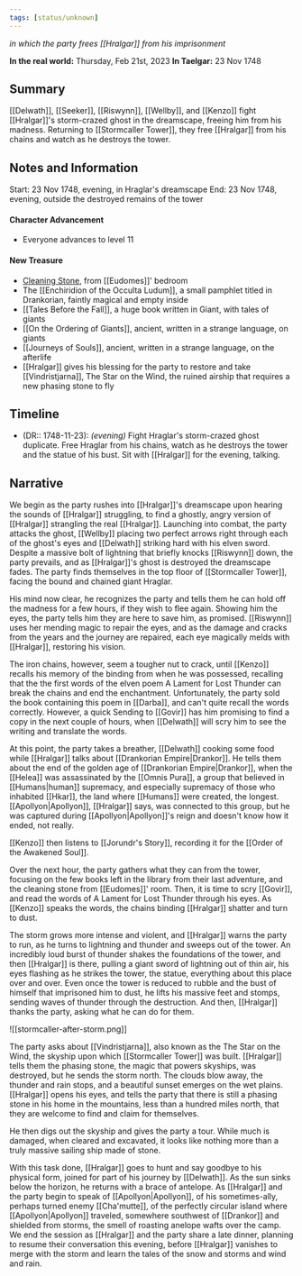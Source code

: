 ```yaml
---
tags: [status/unknown]
---
```

*in which the party frees [[Hralgar]] from his imprisonment*

**In the real world:** Thursday, Feb 21st, 2023
**In Taelgar:** 23 Nov 1748

## Summary
[[Delwath]], [[Seeker]], [[Riswynn]], [[Wellby]], and [[Kenzo]] fight [[Hralgar]]'s storm-crazed ghost in the dreamscape, freeing him from his madness. Returning to [[Stormcaller Tower]], they free [[Hralgar]] from his chains and watch as he destroys the tower.

## Notes and Information

Start: 23 Nov 1748, evening, in Hraglar's dreamscape
End: 23 Nov 1748, evening, outside the destroyed remains of the tower
#### Character Advancement
- Everyone advances to level 11

#### New Treasure
- [Cleaning Stone](https://www.dndbeyond.com/magic-items/cleansing-stone), from [[Eudomes]]' bedroom
- The [[Enchiridion of the Occulta Ludum]], a small pamphlet titled in Drankorian, faintly magical and empty inside
- [[Tales Before the Fall]], a huge book written in Giant, with tales of giants
- [[On the Ordering of Giants]], ancient, written in a strange language, on giants
- [[Journeys of Souls]], ancient, written in a strange language, on the afterlife
- [[Hralgar]] gives his blessing for the party to restore and take [[Vindristjarna]], The Star on the Wind, the ruined airship that requires a new phasing stone to fly

## Timeline

- (DR:: 1748-11-23): *(evening)* Fight Hraglar's storm-crazed ghost duplicate. Free Hraglar from his chains, watch as he destroys the tower and the statue of his bust. Sit with [[Hralgar]] for the evening, talking. 

## Narrative

We begin as the party rushes into [[Hralgar]]'s dreamscape upon hearing the sounds of [[Hralgar]] struggling, to find a ghostly, angry version of [[Hralgar]] strangling the real [[Hralgar]]. Launching into combat, the party attacks the ghost, [[Wellby]] placing two perfect arrows right through each of the ghost's eyes and [[Delwath]] striking hard with his elven sword. Despite a massive bolt of lightning that briefly knocks [[Riswynn]] down, the party prevails, and as [[Hralgar]]'s ghost is destroyed the dreamscape fades. The party finds themselves in the top floor of [[Stormcaller Tower]], facing the bound and chained giant Hraglar.

His mind now clear, he recognizes the party and tells them he can hold off the madness for a few hours, if they wish to flee again. Showing him the eyes, the party tells him they are here to save him, as promised. [[Riswynn]] uses her mending magic to repair the eyes, and as the damage and cracks from the years and the journey are repaired, each eye magically melds with [[Hralgar]], restoring his vision. 

The iron chains, however, seem a tougher nut to crack, until [[Kenzo]] recalls his memory of the binding from when he was possessed, recalling that the the first words of the elven poem A Lament for Lost Thunder can break the chains and end the enchantment. Unfortunately, the party sold the book containing this poem in [[Darba]], and can't quite recall the words correctly. However, a quick Sending to [[Govir]] has him promising to find a copy in the next couple of hours, when [[Delwath]] will scry him to see the writing and translate the words. 

At this point, the party takes a breather, [[Delwath]] cooking some food while [[Hralgar]] talks about [[Drankorian Empire|Drankor]]. He tells them about the end of the golden age of [[Drankorian Empire|Drankor]], when the [[Helea]] was assassinated by the [[Omnis Pura]], a group that believed in [[Humans|human]] supremacy, and especially supremacy of those who inhabited [[Hkar]], the land where [[Humans]] were created, the longest. [[Apollyon|Apollyon]], [[Hralgar]] says, was connected to this group, but he was captured during [[Apollyon|Apollyon]]'s reign and doesn't know how it ended, not really. 

[[Kenzo]] then listens to [[Jorundr's Story]], recording it for the [[Order of the Awakened Soul]].

Over the next hour, the party gathers what they can from the tower, focusing on the few books left in the library from their last adventure, and the cleaning stone from [[Eudomes]]' room. Then, it is time to scry [[Govir]], and read the words of A Lament for Lost Thunder through his eyes. As [[Kenzo]] speaks the words, the chains binding [[Hralgar]] shatter and turn to dust. 

The storm grows more intense and violent, and [[Hralgar]] warns the party to run, as he turns to lightning and thunder and sweeps out of the tower. An incredibly loud burst of thunder shakes the foundations of the tower, and then [[Hralgar]] is there, pulling a giant sword of lightning out of thin air, his eyes flashing as he strikes the tower, the statue, everything about this place over and over. Even once the tower is reduced to rubble and the bust of himself that imprisoned him to dust, he lifts his massive feet and stomps, sending waves of thunder through the destruction. And then, [[Hralgar]] thanks the party, asking what he can do for them. 

![[stormcaller-after-storm.png]]

The party asks about [[Vindristjarna]], also known as the The Star on the Wind, the skyship upon which [[Stormcaller Tower]] was built. [[Hralgar]] tells them the phasing stone, the magic that powers skyships, was destroyed, but he sends the storm north. The clouds blow away, the thunder and rain stops, and a beautiful sunset emerges on the wet plains. [[Hralgar]] opens his eyes, and tells the party that there is still a phasing stone in his home in the mountains, less than a hundred miles north, that they are welcome to find and claim for themselves.

He then digs out the skyship and gives the party a tour. While much is damaged, when cleared and excavated, it looks like nothing more than a truly massive sailing ship made of stone.

With this task done, [[Hralgar]] goes to hunt and say goodbye to his physical form, joined for part of his journey by [[Delwath]]. As the sun sinks below the horizon, he returns with a brace of antelope. As [[Hralgar]] and the party begin to speak of [[Apollyon|Apollyon]], of his sometimes-ally, perhaps turned enemy [[Cha'mutte]], of the perfectly circular island where [[Apollyon|Apollyon]] traveled, somewhere southwest of [[Drankor]] and shielded from storms, the smell of roasting anelope wafts over the camp. We end the session as [[Hralgar]] and the party share a late dinner, planning to resume their conversation this evening, before [[Hralgar]] vanishes to merge with the storm and learn the tales of the snow and storms and wind and rain. 